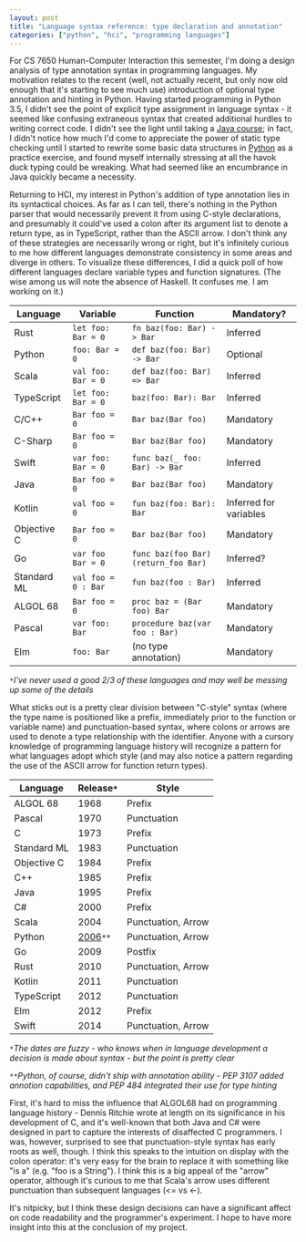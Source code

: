 ```yaml
---
layout: post
title: "Language syntax reference: type declaration and annotation"
categories: ["python", "hci", "programming languages"]
---
```

For CS 7650 Human-Computer Interaction this semester, I'm doing a design analysis of type annotation syntax in programming languages. My motivation relates to the recent (well, not actually recent, but only now old enough that it's starting to see much use) introduction of optional type annotation and hinting in Python. Having started programming in Python 3.5, I didn't see the point of explicit type assignment in language syntax - it seemed like confusing extraneous syntax that created additional hurdles to writing correct code. I didn't see the light until taking a [Java course](https://courses.cs.washington.edu/courses/cse373/18au/); in fact, I didn't notice how much I'd come to appreciate the power of static type checking until I started to rewrite some basic data structures in [Python](https://github.com/jsstevenson/data_structures) as a practice exercise, and found myself internally stressing at all the havok duck typing could be wreaking. What had seemed like an encumbrance in Java quickly became a necessity.

Returning to HCI, my interest in Python's addition of type annotation lies in its syntactical choices. As far as I can tell, there's nothing in the Python parser that would necessarily prevent it from using C-style declarations, and presumably it could've used a colon after its argument list to denote a return type, as in TypeScript, rather than the ASCII arrow. I don't think any of these strategies are necessarily wrong or right, but it's infinitely curious to me how different languages demonstrate consistency in some areas and diverge in others. To visualize these differences, I did a quick poll of how different languages declare variable types and function signatures. (The wise among us will note the absence of Haskell. It confuses me. I am working on it.)

Language    | Variable            | Function                             | Mandatory?
---         | ---                 | ---                                  | ---
Rust        | `let foo: Bar = 0`  | `fn baz(foo: Bar) -> Bar`            | Inferred
Python      | `foo: Bar = 0`      | `def baz(foo: Bar) -> Bar`           | Optional
Scala       | `val foo: Bar = 0`  | `def baz(foo: Bar) => Bar`           | Inferred
TypeScript  | `let foo: Bar = 0`  | `baz(foo: Bar): Bar`                 | Inferred
C/C++       | `Bar foo = 0`       | `Bar baz(Bar foo)`                   | Mandatory
C-Sharp     | `Bar foo = 0`       | `Bar baz(Bar foo)`                   | Mandatory
Swift       | `var foo: Bar = 0`  | `func baz(_ foo: Bar) -> Bar`        | Inferred
Java        | `Bar foo = 0`       | `Bar baz(Bar foo)`                   | Mandatory
Kotlin      | `val foo = 0`       | `fun baz(foo: Bar): Bar`             | Inferred for variables
Objective C | `Bar foo = 0`       | `Bar baz(Bar foo)`                   | Mandatory
Go          | `var foo Bar = 0`   | `func baz(foo Bar) (return_foo Bar)` | Inferred?
Standard ML | `val foo = 0 : Bar` | `fun baz(foo : Bar)`                 | Inferred
ALGOL 68    | `Bar foo = 0`       | `proc baz = (Bar foo) Bar`           | Mandatory
Pascal      | `var foo: Bar`      | `procedure baz(var foo : Bar)`       | Mandatory
Elm         | `foo: Bar`          | (no type annotation)                 | Mandatory

`*`*I've never used a good 2/3 of these languages and may well be messing up some of the details*

What sticks out is a pretty clear division between "C-style" syntax (where the type name is positioned like a prefix, immediately prior to the function or variable name) and punctuation-based syntax, where colons or arrows are used to denote a type relationship with the identifier. Anyone with a cursory knowledge of programming language history will recognize a pattern for what languages adopt which style (and may also notice a pattern regarding the use of the ASCII arrow for function return types).

Language    | Release`*`                                            | Style
---         | ---                                                   | ---
ALGOL 68    | 1968                                                  | Prefix
Pascal      | 1970                                                  | Punctuation
C           | 1973                                                  | Prefix
Standard ML | 1983                                                  | Punctuation
Objective C | 1984                                                  | Prefix
C++         | 1985                                                  | Prefix
Java        | 1995                                                  | Prefix
C#          | 2000                                                  | Prefix
Scala       | 2004                                                  | Punctuation, Arrow
Python      | [2006](https://www.python.org/dev/peps/pep-3107/)`**` | Punctuation, Arrow
Go          | 2009                                                  | Postfix
Rust        | 2010                                                  | Punctuation, Arrow
Kotlin      | 2011                                                  | Punctuation
TypeScript  | 2012                                                  | Punctuation
Elm         | 2012                                                  | Prefix
Swift       | 2014                                                  | Punctuation, Arrow

`*`*The dates are fuzzy - who knows when in language development a decision is made about syntax - but the point is pretty clear*

*`**`Python, of course, didn't ship with annotation ability - PEP 3107 added annotion capabilities, and PEP 484 integrated their use for type hinting*

First, it's hard to miss the influence that ALGOL68 had on programming language history - Dennis Ritchie wrote at length on its significance in his development of C, and it's well-known that both Java and C# were designed in part to capture the interests of disaffected C programmers. I was, however, surprised to see that punctuation-style syntax has early roots as well, though. I think this speaks to the intuition on display with the colon operator: it's very easy for the brain to replace it with something like "is a" (e.g. "foo is a String"). I think this is a big appeal of the "arrow" operator, although it's curious to me that Scala's arrow uses different punctuation than subsequent languages (<= vs <-).

It's nitpicky, but I think these design decisions can have a significant affect on code readability and the programmer's experiment. I hope to have more insight into this at the conclusion of my project.

